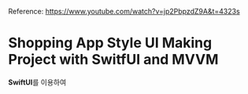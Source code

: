 Reference: https://www.youtube.com/watch?v=jp2PbpzdZ9A&t=4323s

# Shopping App Style UI Making Project with SwitfUI and MVVM 

**SwiftUI**를 이용하여 


